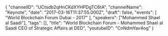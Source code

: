 {
    "channelID": "UCtsdb2qHnCKdXYHPDgTC6tA",
    "channelName": "Keynote",
    "date": "2017-03-16T11:37:55.000Z",
    "draft": false,
    "events": [
        "World Blockchain Forum Dubai - 2017"
    ],
    "speakers": ["Mohammed Shael al Saadi"],
    "tags": [],
    "title": "World Blockchain Forum - Mohammed Shael al Saadi CEO of Strategic Affairs at DED",
    "youtubeID": "CnNdmYav4og"
}
